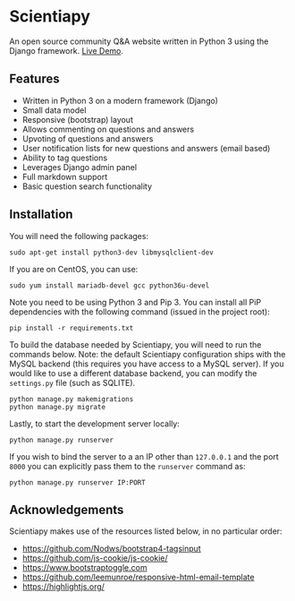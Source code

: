 # Scientiapy
An open source community Q&A website written in Python 3 using the Django framework.
[Live Demo](https://scientiapy.penagos.co).

## Features
* Written in Python 3 on a modern framework (Django)
* Small data model
* Responsive (bootstrap) layout
* Allows commenting on questions and answers
* Upvoting of questions and answers
* User notification lists for new questions and answers (email based)
* Ability to tag questions
* Leverages Django admin panel
* Full markdown support
* Basic question search functionality

## Installation
You will need the following packages:
```
sudo apt-get install python3-dev libmysqlclient-dev
```

If you are on CentOS, you can use:
```
sudo yum install mariadb-devel gcc python36u-devel
```

Note you need to be using Python 3 and Pip 3. You can install all PiP dependencies with the following command (issued in the project root):
```
pip install -r requirements.txt
```

To build the database needed by Scientiapy, you will need to run the commands below. Note: the default Scientiapy configuration ships with the MySQL backend (this requires you have access to a MySQL server). If you would like to use a different database backend, you can modify the `settings.py` file (such as SQLITE).
```
python manage.py makemigrations
python manage.py migrate
```

Lastly, to start the development server locally:
```
python manage.py runserver
```

If you wish to bind the server to a an IP other than `127.0.0.1` and the port `8000` you can explicitly pass them to the `runserver` command as:

```
python manage.py runserver IP:PORT
```

## Acknowledgements
Scientiapy makes use of the resources listed below, in no particular order:

* https://github.com/Nodws/bootstrap4-tagsinput
* https://github.com/js-cookie/js-cookie/
* https://www.bootstraptoggle.com
* https://github.com/leemunroe/responsive-html-email-template
* https://highlightjs.org/
